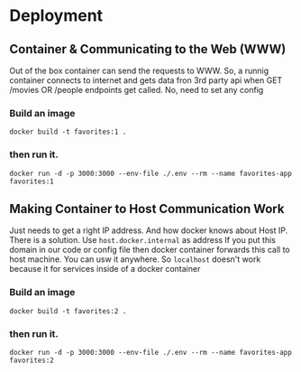 # Deployment

## Container & Communicating to the Web (WWW)
Out of the box container can send the requests to WWW. So, a runnig container connects to internet and gets data fron 3rd party api when GET /movies OR /people endpoints get called. No, need to set any config

### Build an image
`docker build -t favorites:1 .`

### then run it. 
`docker run -d -p 3000:3000 --env-file ./.env --rm --name favorites-app favorites:1`

## Making Container to Host Communication Work
Just needs to get a right IP address. And how docker knows about Host IP. There is a solution. Use `host.docker.internal` as address If you put this domain in our code or config file then docker container forwards this call to host machine. You can usw it anywhere. So `localhost` doesn't work because it for services inside of a docker container

### Build an image
`docker build -t favorites:2 .`

### then run it. 
`docker run -d -p 3000:3000 --env-file ./.env --rm --name favorites-app favorites:2`